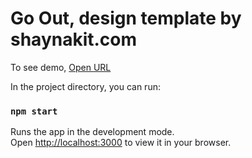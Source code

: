 # Go Out, design template by shaynakit.com

To see demo, [Open URL](https://shaynakit.com/)

In the project directory, you can run:

### `npm start`

Runs the app in the development mode.\
Open [http://localhost:3000](http://localhost:3000) to view it in your browser.
